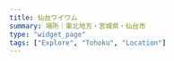 ```yaml
---
title: 仙台ワイワム
summary: 場所｜東北地方・宮城県・仙台市
type: "widget_page"
tags: ["Explore", "Tohoku", "Location"]
---
```

